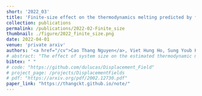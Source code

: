 ```yaml
---
short: '2022_03'
title: 'Finite-size effect on the thermodynamics melting predicted by free energy approach'
collection: publications
permalink: /publications/2022-02-Finite_size
thumbnail: ./figure/2022_finite_size.png
date: 2022-04-01
venue: 'private arxiv'
authors: '<a href="/cv">Cao Thang Nguyen</a>, Viet Hung Ho, Sung Youb Kim.'
# abstract: "The effect of system size on the estimated thermodynamic melting temperature is investigated using molecular dynamics and nonequilibrium thermodynamic integration methods. The free energy of both solid and liquid is found to linearly depend on the system-size by the leading term (1/N). However, system-size has opposite effect on the free energy of solid and liquid phase. The sizedependence of free energy is less noticeable for liquid than solid, but is enhanced upon heating. It turns out that the estimated thermodynamic melting is effected by the system-size, which more significant at a small size. The thermodynamic melting for sets of different (semi)empirical potential models for Al and Cu are evaluated and presented in a systematic comparison."
bibtex: " "
# code: "https://github.com/dulucas/Displacement_Field"
# project_page: /projects/DisplacementFields
# pdf: "https://arxiv.org/pdf/2002.12730.pdf"
paper_link: "https://thangckt.github.io/note/"
---
```

